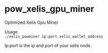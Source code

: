 # pow_xelis_gpu_miner
Optimized Xelis Gpu Miner  

Usage  
`./xelis_powminer ip:port xelis_wallet_address` 

Ip:port is the ip and port of your xelis node.
